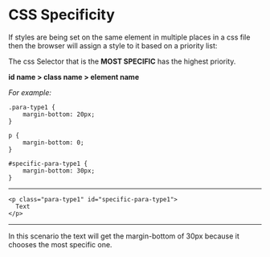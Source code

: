 # CSS Specificity
If styles are being set on the same element in multiple places in a css file then the browser will assign a style to it based on a priority list:

The css Selector that is the **MOST SPECIFIC** has the highest priority.

**id name > class name > element name**

*For example:*

    .para-type1 {
        margin-bottom: 20px;
    }

    p {
        margin-bottom: 0;
    }

    #specific-para-type1 {
        margin-bottom: 30px;
    }

------------------

    <p class="para-type1" id="specific-para-type1">
      Text
    </p>

-----------------
In this scenario the text will get the margin-bottom of 30px because it chooses the most specific one.

